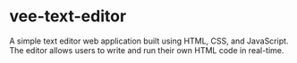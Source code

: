 # vee-text-editor
A simple text editor web application built using HTML, CSS, and JavaScript. The editor allows users to write and run their own HTML code in real-time.
